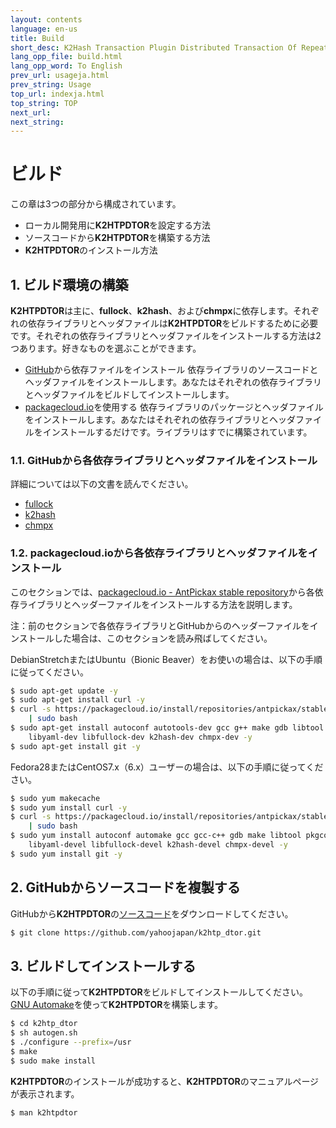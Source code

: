 ```yaml
---
layout: contents
language: en-us
title: Build
short_desc: K2Hash Transaction Plugin Distributed Transaction Of Repeater
lang_opp_file: build.html
lang_opp_word: To English
prev_url: usageja.html
prev_string: Usage
top_url: indexja.html
top_string: TOP
next_url: 
next_string: 
---
```


# ビルド

この章は3つの部分から構成されています。

* ローカル開発用に**K2HTPDTOR**を設定する方法
* ソースコードから**K2HTPDTOR**を構築する方法
* **K2HTPDTOR**のインストール方法

## 1. ビルド環境の構築

**K2HTPDTOR**は主に、**fullock**、**k2hash**、および**chmpx**に依存します。それぞれの依存ライブラリとヘッダファイルは**K2HTPDTOR**をビルドするために必要です。それぞれの依存ライブラリとヘッダファイルをインストールする方法は2つあります。好きなものを選ぶことができます。

* [GitHub](https://github.com/yahoojapan)から依存ファイルをインストール
  依存ライブラリのソースコードとヘッダファイルをインストールします。あなたはそれぞれの依存ライブラリとヘッダファイルをビルドしてインストールします。
* [packagecloud.io](https://packagecloud.io/)を使用する
  依存ライブラリのパッケージとヘッダファイルをインストールします。あなたはそれぞれの依存ライブラリとヘッダファイルをインストールするだけです。ライブラリはすでに構築されています。

### 1.1. GitHubから各依存ライブラリとヘッダファイルをインストール

詳細については以下の文書を読んでください。

* [fullock](https://fullock.antpick.ax/buildja.html)
* [k2hash](https://k2hash.antpick.ax/buildja.html)
* [chmpx](https://chmpx.antpick.ax/buildja.html)

### 1.2. packagecloud.ioから各依存ライブラリとヘッダファイルをインストール

このセクションでは、[packagecloud.io - AntPickax stable repository](https://packagecloud.io/antpickax/stable)から各依存ライブラリとヘッダーファイルをインストールする方法を説明します。

注：前のセクションで各依存ライブラリとGitHubからのヘッダーファイルをインストールした場合は、このセクションを読み飛ばしてください。

DebianStretchまたはUbuntu（Bionic Beaver）をお使いの場合は、以下の手順に従ってください。
```bash
$ sudo apt-get update -y
$ sudo apt-get install curl -y
$ curl -s https://packagecloud.io/install/repositories/antpickax/stable/script.deb.sh \
    | sudo bash
$ sudo apt-get install autoconf autotools-dev gcc g++ make gdb libtool pkg-config \
    libyaml-dev libfullock-dev k2hash-dev chmpx-dev -y
$ sudo apt-get install git -y
```

Fedora28またはCentOS7.x（6.x）ユーザーの場合は、以下の手順に従ってください。
```bash
$ sudo yum makecache
$ sudo yum install curl -y
$ curl -s https://packagecloud.io/install/repositories/antpickax/stable/script.rpm.sh \
    | sudo bash
$ sudo yum install autoconf automake gcc gcc-c++ gdb make libtool pkgconfig \
    libyaml-devel libfullock-devel k2hash-devel chmpx-devel -y
$ sudo yum install git -y
```

## 2. GitHubからソースコードを複製する

GitHubから**K2HTPDTOR**の[ソースコード](https://github.com/yahoojapan/k2htp_dtor)をダウンロードしてください。
```bash
$ git clone https://github.com/yahoojapan/k2htp_dtor.git
```

## 3. ビルドしてインストールする

以下の手順に従って**K2HTPDTOR**をビルドしてインストールしてください。 [GNU Automake](https://www.gnu.org/software/automake/)を使って**K2HTPDTOR**を構築します。
```bash
$ cd k2htp_dtor
$ sh autogen.sh
$ ./configure --prefix=/usr
$ make
$ sudo make install
```

**K2HTPDTOR**のインストールが成功すると、**K2HTPDTOR**のマニュアルページが表示されます。
```bash
$ man k2htpdtor
```

